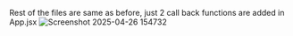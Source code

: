 Rest of the files are same as before, just 2 call back functions are added in App.jsx
![Screenshot 2025-04-26 154732](https://github.com/user-attachments/assets/2de92d01-0db0-4ed5-9426-8a68a0e0814d)
